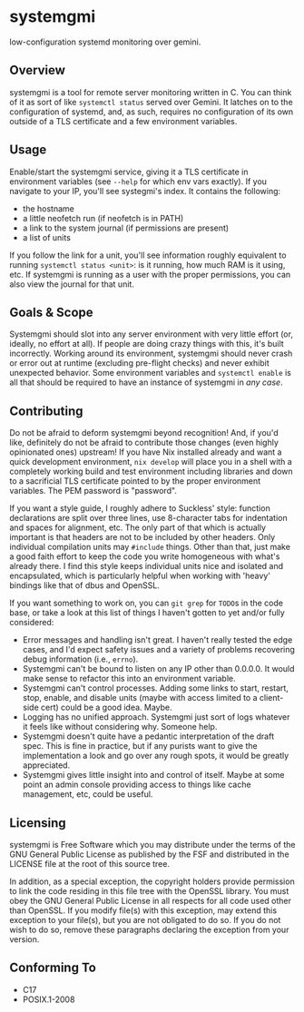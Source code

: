 # systemgmi
low-configuration systemd monitoring over gemini.

## Overview
systemgmi is a tool for remote server monitoring written in C. You can think of
it as sort of like `systemctl status` served over Gemini. It latches on to the
configuration of systemd, and, as such, requires no configuration of its own
outside of a TLS certificate and a few environment variables.

## Usage
Enable/start the systemgmi service, giving it a TLS certificate in environment
variables (see `--help` for which env vars exactly). If you navigate to your IP,
you'll see systegmi's index. It contains the following:

+ the hostname
+ a little neofetch run (if neofetch is in PATH)
+ a link to the system journal (if permissions are present)
+ a list of units

If you follow the link for a unit, you'll see information roughly equivalent to
running `systemctl status <unit>`: is it running, how much RAM is it using, etc.
If systemgmi is running as a user with the proper permissions, you can also view
the journal for that unit.

## Goals & Scope
Systemgmi should slot into any server environment with very little effort (or,
ideally, no effort at all). If people are doing crazy things with this, it's
built incorrectly. Working around its environment, systemgmi should never crash
or error out at runtime (excluding pre-flight checks) and never exhibit
unexpected behavior. Some environment variables and `systemctl enable` is all
that should be required to have an instance of systemgmi in *any case*.

## Contributing
Do not be afraid to deform systemgmi beyond recognition! And, if you'd like,
definitely do not be afraid to contribute those changes (even highly opinionated
ones) upstream! If you have Nix installed already and want a quick development
environment, `nix develop` will place you in a shell with a completely working
build and test environment including libraries and down to a sacrificial TLS
certificate pointed to by the proper environment variables. The PEM password is
"password".

If you want a style guide, I roughly adhere to Suckless' style: function
declarations are split over three lines, use 8-character tabs for indentation
and spaces for alignment, etc. The only part of that which is actually important
is that headers are not to be included by other headers. Only individual
compilation units may `#include` things. Other than that, just make a good faith
effort to keep the code you write homogeneous with what's already there. I find
this style keeps individual units nice and isolated and encapsulated, which is
particularly helpful when working with 'heavy' bindings like that of dbus and
OpenSSL.

If you want something to work on, you can `git grep` for `TODO`s in the code
base, or take a look at this list of things I haven't gotten to yet and/or fully
considered:

+ Error messages and handling isn't great. I haven't really tested the edge
  cases, and I'd expect safety issues and a variety of problems recovering debug
  information (i.e., `errno`).
+ Systemgmi can't be bound to listen on any IP other than 0.0.0.0. It would make
  sense to refactor this into an environment variable.
+ Systemgmi can't control processes. Adding some links to start, restart, stop,
  enable, and disable units (maybe with access limited to a client-side cert)
  could be a good idea. Maybe.
+ Logging has no unified approach. Systemgmi just sort of logs whatever it feels
  like without considering why. Someone help.
+ Systemgmi doesn't quite have a pedantic interpretation of the draft spec. This
  is fine in practice, but if any purists want to give the implementation a look
  and go over any rough spots, it would be greatly appreciated.
+ Systemgmi gives little insight into and control of itself. Maybe at some point
  an admin console providing access to things like cache management, etc, could
  be useful.

## Licensing
systemgmi is Free Software which you may distribute under the terms of the GNU
General Public License as published by the FSF and distributed in the LICENSE
file at the root of this source tree.

In addition, as a special exception, the copyright holders provide permission to
link the code residing in this file tree with the OpenSSL library. You must obey
the GNU General Public License in all respects for all code used other than
OpenSSL. If you modify file(s) with this exception, may extend this exception to
your file(s), but you are not obligated to do so. If you do not wish to do so,
remove these paragraphs declaring the exception from your version.

## Conforming To
+ C17
+ POSIX.1-2008
